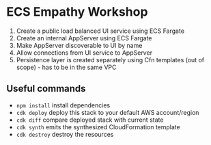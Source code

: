 # ECS Empathy Workshop

1. Create a public load balanced UI service using ECS Fargate
2. Create an internal AppServer using ECS Fargate
3. Make AppServer discoverable to UI by name
4. Allow connections from UI service to AppServer
5. Persistence layer is created separately using Cfn templates (out of scope) - has to be in the same VPC

## Useful commands

 * `npm install`     install dependencies
 * `cdk deploy`      deploy this stack to your default AWS account/region
 * `cdk diff`        compare deployed stack with current state
 * `cdk synth`       emits the synthesized CloudFormation template
 * `cdk destroy`     destroy the resources
